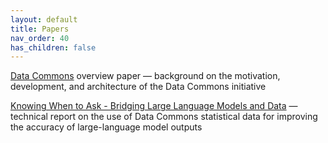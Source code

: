 ```yaml
---
layout: default
title: Papers
nav_order: 40
has_children: false
---
```


[Data Commons](http://arxiv.org/abs/2309.13054) overview paper &mdash; background on the motivation, development, and architecture of the Data Commons initiative

[Knowing When to Ask - Bridging Large Language Models and Data](/papers/DataGemma-FullPaper.pdf) &mdash; technical report on the use of Data Commons statistical data for improving the accuracy of large-language model outputs